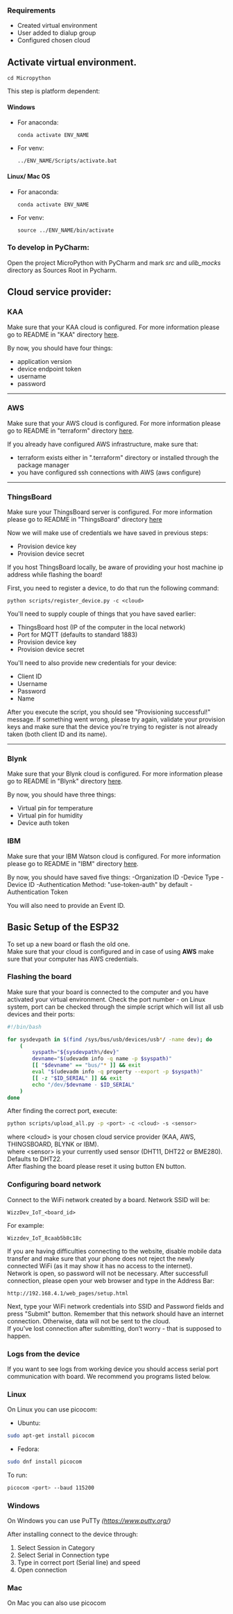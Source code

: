 ### Requirements
- Created virtual environment
- User added to dialup group
- Configured chosen cloud


## Activate virtual environment.

```
cd Micropython
```

This step is platform dependent:
#### Windows
* For anaconda:
    ```
    conda activate ENV_NAME
    ```

* For venv:
    ```
    ../ENV_NAME/Scripts/activate.bat
    ```

#### Linux/ Mac OS
* For anaconda:
    ```
    conda activate ENV_NAME
    ```

* For venv:
    ```
    source ../ENV_NAME/bin/activate
    ```

### To develop in PyCharm:

Open the project MicroPython with PyCharm and mark *src* and *ulib_mocks* directory as Sources Root in Pycharm.

## Cloud service provider: 

### KAA
Make sure that your KAA cloud is configured. For more information please go to README in "KAA" directory [here](../KAA/README.md).

By now, you should have four things:
 - application version
 - device endpoint token
 - username
 - password

---

### AWS
Make sure that your AWS cloud is configured. For more information please go to 
README in "terraform" directory [here](../terraform/README.md).

If you already have configured AWS infrastructure, make sure that:
- terraform exists either in ".terraform" directory or installed through the package manager
- you have configured ssh connections with AWS (aws configure)

---

### ThingsBoard
Make sure your ThingsBoard server is configured. For more information please go to README in "ThingsBoard" directory [here](../ThingsBoard/README.md)

Now we will make use of credentials we have saved in previous steps:
- Provision device key
- Provision device secret

If you host ThingsBoard locally, be aware of providing your host machine ip address while flashing the board!

First, you need to register a device, to do that run the following command:
```
python scripts/register_device.py -c <cloud>
```
You'll need to supply couple of things that you have saved earlier:
 - ThingsBoard host (IP of the computer in the local network)
 - Port for MQTT (defaults to standard 1883)
 - Provision device key
 - Provision device secret

You'll need to also provide new credentials for your device:
 - Client ID
 - Username
 - Password
 - Name

After you execute the script, you should see "Provisioning successful!" message. If something went wrong, please try again, validate your provision keys and make sure that the device you're trying to register is not already taken (both client ID and its name).

---

### Blynk
Make sure that your Blynk cloud is configured. For more information please go to README in "Blynk" directory [here](../Blynk/README.md).

By now, you should have three things:
 - Virtual pin for temperature
 - Virtual pin for humidity
 - Device auth token

### IBM
Make sure that your IBM Watson cloud is configured. For more information please go to README in "IBM" directory [here](../IBM/README.md).

By now, you should have saved five things:
    -Organization ID
    -Device Type
    -Device ID
    -Authentication Method: "use-token-auth" by default
    -Authentication Token

You will also need to provide an Event ID. 

## Basic Setup of the ESP32
To set up a new board or flash the old one. <br>
Make sure that your cloud is configured and in case of using **AWS** make sure that your computer has AWS credentials.

### Flashing the board
Make sure that your board is connected to the computer and you have activated your virtual environment. 
Check the port number - on Linux system, port can be checked through the simple script which will list all usb devices and their ports:

```bash
#!/bin/bash

for sysdevpath in $(find /sys/bus/usb/devices/usb*/ -name dev); do
    (
        syspath="${sysdevpath%/dev}"
        devname="$(udevadm info -q name -p $syspath)"
        [[ "$devname" == "bus/"* ]] && exit
        eval "$(udevadm info -q property --export -p $syspath)"
        [[ -z "$ID_SERIAL" ]] && exit
        echo "/dev/$devname - $ID_SERIAL"
    )
done
```

After finding the correct port, execute:

```bash
python scripts/upload_all.py -p <port> -c <cloud> -s <sensor>
```
where \<cloud\> is your chosen cloud service provider (KAA, AWS, THINGSBOARD, BLYNK or IBM).<br>
where \<sensor\> is your currently used sensor (DHT11, DHT22 or BME280). Defaults to DHT22.<br>
After flashing the board please reset it using button EN button.


### Configuring board network 
Connect to the WiFi network created by a board. Network SSID will be:
```
WizzDev_IoT_<board_id>
```
For example:
```
Wizzdev_IoT_8caab5b8c18c
```
If you are having difficulties connecting to the website, disable mobile data transfer and make sure that your phone does not reject the newly connected WiFi (as it may show it has no access to the internet).<br>
Network is open, so password will not be necessary. After successfull connection, please open your web browser and type in the Address Bar:
```
http://192.168.4.1/web_pages/setup.html
```
Next, type your WiFi network credentials into SSID and Password fields and press "Submit" button. Remember that this network should have an internet connection. Otherwise, data will not be sent to the cloud. <br>
If you’ve lost connection after submitting, don’t worry - that is supposed to happen.

### Logs from the device
If you want to see logs from working device you should access serial port 
communication with board. We recommend you programs listed below.

### Linux
On Linux you can use picocom:

* Ubuntu:
```bash
sudo apt-get install picocom 
```

* Fedora:
```bash
sudo dnf install picocom 
```

To run:
```bash
picocom <port> --baud 115200
```

### Windows 
On Windows you can use PuTTy _(https://www.putty.org/)_

After installing connect to the device through:
1. Select Session in Category
2. Select Serial in Connection type
3. Type in correct port (Serial line) and speed
4. Open connection

### Mac 
On Mac you can also use picocom
